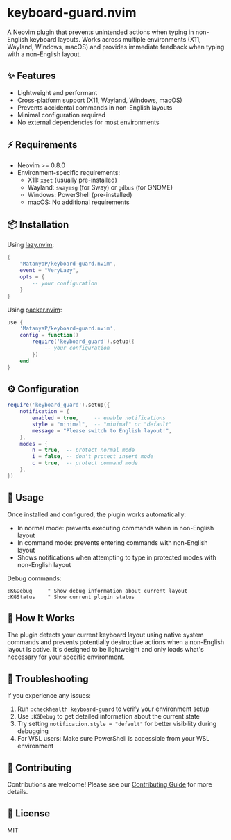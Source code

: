# keyboard-guard.nvim

A Neovim plugin that prevents unintended actions when typing in non-English keyboard layouts. Works across multiple environments (X11, Wayland, Windows, macOS) and provides immediate feedback when typing with a non-English layout.

## ✨ Features

- Lightweight and performant
- Cross-platform support (X11, Wayland, Windows, macOS)
- Prevents accidental commands in non-English layouts
- Minimal configuration required
- No external dependencies for most environments

## ⚡️ Requirements

- Neovim >= 0.8.0
- Environment-specific requirements:
  - X11: `xset` (usually pre-installed)
  - Wayland: `swaymsg` (for Sway) or `gdbus` (for GNOME)
  - Windows: PowerShell (pre-installed)
  - macOS: No additional requirements

## 📦 Installation

Using [lazy.nvim](https://github.com/folke/lazy.nvim):

```lua
{
    "MatanyaP/keyboard-guard.nvim",
    event = "VeryLazy",
    opts = {
        -- your configuration
    }
}
```

Using [packer.nvim](https://github.com/wbthomason/packer.nvim):

```lua
use {
    'MatanyaP/keyboard-guard.nvim',
    config = function()
        require('keyboard_guard').setup({
            -- your configuration
        })
    end
}
```

## ⚙️ Configuration

```lua
require('keyboard_guard').setup({
    notification = {
        enabled = true,     -- enable notifications
        style = "minimal",  -- "minimal" or "default"
        message = "Please switch to English layout!",
    },
    modes = {
        n = true,  -- protect normal mode
        i = false, -- don't protect insert mode
        c = true,  -- protect command mode
    },
})
```

## 🚀 Usage

Once installed and configured, the plugin works automatically:

- In normal mode: prevents executing commands when in non-English layout
- In command mode: prevents entering commands with non-English layout
- Shows notifications when attempting to type in protected modes with non-English layout

Debug commands:

```vim
:KGDebug     " Show debug information about current layout
:KGStatus    " Show current plugin status
```

## 🔧 How It Works

The plugin detects your current keyboard layout using native system commands and prevents potentially destructive actions when a non-English layout is active. It's designed to be lightweight and only loads what's necessary for your specific environment.

## 🔧 Troubleshooting

If you experience any issues:

1. Run `:checkhealth keyboard-guard` to verify your environment setup
2. Use `:KGDebug` to get detailed information about the current state
3. Try setting `notification.style = "default"` for better visibility during debugging
4. For WSL users: Make sure PowerShell is accessible from your WSL environment

## 🤝 Contributing

Contributions are welcome! Please see our [Contributing Guide](CONTRIBUTING.md) for more details.

## 📄 License

MIT

